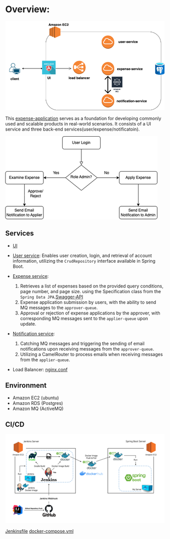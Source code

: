 # Overview:
![project image](images/project.png)

This [expense-application](http://ec2-13-215-209-48.ap-southeast-1.compute.amazonaws.com/) serves as a foundation for developing commonly used and scalable products in real-world scenarios. It consists of a UI service and three back-end services(user/expense/notificatoin).

![diagram image](images/diagram.png)

## Services

- [UI](https://github.com/twinva1/application-web)

- [User service](https://github.com/JoanneChangInnova/expense-application/tree/master/user-service): Enables user creation, login, and retrieval of account information, utilizing the `CrudRepository` interface available in Spring Boot.

- [Expense service](https://github.com/JoanneChangInnova/expense-application/tree/master/expense-service):    
   1. Retrieves a list of expenses based on the provided query conditions, page number, and page size. using the Specification class from the `Spring Data JPA`.[Swagger-API](http://ec2-13-215-209-48.ap-southeast-1.compute.amazonaws.com/expense/swagger-ui/#/Expense)
   2. Expense application submission by users, with the ability to send MQ messages to the `approver-queue`.
   3. Approval or rejection of expense applications by the approver, with corresponding MQ messages sent to the `applier-queue` upon update.
   
- [Notification service](https://github.com/JoanneChangInnova/expense-application/tree/master/notification-service): 
  1. Catching MQ messages and triggering the sending of email notifications upon receiving messages from the `approver-queue`.
  2. Utilizing a CamelRouter to process emails when receiving messages from the `applier-queue`.
  
- Load Balancer:
  [nginx.conf](https://github.com/twinva1/application-web/blob/master/nginx.conf)

## Environment

- Amazon EC2 (ubuntu)
- Amazon RDS (Postgres)
- Amazon MQ (ActiveMQ)


## CI/CD
![CI/CD image](images/CI_CD.png "A CI/CD image")

[Jenkinsfile](Jenkinsfile)
[docker-compose.yml](docker-compose.yml)

